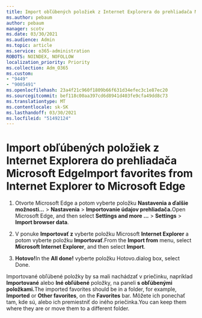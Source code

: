 ```yaml
---
title: Import obľúbených položiek z Internet Explorera do prehliadača Microsoft Edge
ms.author: pebaum
author: pebaum
manager: scotv
ms.date: 03/30/2021
ms.audience: Admin
ms.topic: article
ms.service: o365-administration
ROBOTS: NOINDEX, NOFOLLOW
localization_priority: Priority
ms.collection: Adm_O365
ms.custom:
- "9449"
- "9005491"
ms.openlocfilehash: 23a4f21c960f1809b66f631d34efec3c1e87ec20
ms.sourcegitcommit: bef118c00aa397cd6d8941d403fe9cfa49dd8c73
ms.translationtype: MT
ms.contentlocale: sk-SK
ms.lasthandoff: 03/30/2021
ms.locfileid: "51492124"
---
```

# <a name="import-favorites-from-internet-explorer-to-microsoft-edge"></a><span data-ttu-id="31d8d-102">Import obľúbených položiek z Internet Explorera do prehliadača Microsoft Edge</span><span class="sxs-lookup"><span data-stu-id="31d8d-102">Import favorites from Internet Explorer to Microsoft Edge</span></span>

1. <span data-ttu-id="31d8d-103">Otvorte Microsoft Edge a potom vyberte položku **Nastavenia a ďalšie možnosti...**  >  **Nastavenia**  >  **Importovanie údajov prehliadača.**</span><span class="sxs-lookup"><span data-stu-id="31d8d-103">Open Microsoft Edge, and then select **Settings and more ...** > **Settings** > **Import browser data**.</span></span>

1. <span data-ttu-id="31d8d-104">V ponuke **Importovať z** vyberte položku Microsoft **Internet Explorer** a potom vyberte položku **Importovať**.</span><span class="sxs-lookup"><span data-stu-id="31d8d-104">From the **Import from** menu, select **Microsoft Internet Explorer**, and then select **Import**.</span></span>

1. <span data-ttu-id="31d8d-105">**Hotovo!**</span><span class="sxs-lookup"><span data-stu-id="31d8d-105">In the **All done!**</span></span> <span data-ttu-id="31d8d-106">vyberte položku Hotovo.</span><span class="sxs-lookup"><span data-stu-id="31d8d-106">dialog box, select Done.</span></span>

<span data-ttu-id="31d8d-107">Importované obľúbené položky by sa mali nachádzať v priečinku, napríklad **Importované** alebo **Iné obľúbené** položky, na paneli **s obľúbenými položkami.**</span><span class="sxs-lookup"><span data-stu-id="31d8d-107">The imported favorites should be in a folder, for example, **Imported** or **Other favorites**, on the **Favorites** bar.</span></span> <span data-ttu-id="31d8d-108">Môžete ich ponechať tam, kde sú, alebo ich premiestniť do iného priečinka.</span><span class="sxs-lookup"><span data-stu-id="31d8d-108">You can keep them where they are or move them to a different folder.</span></span>